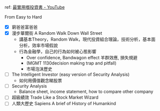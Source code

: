 ref: [最實用嘅投資書 - YouTube](https://www.youtube.com/watch?v=xrzxsWJqHZY&t=499s&ab_channel=%E9%98%BF%E8%B1%ACAhJu)

From Easy to Hard
- [x] 窮爸爸富爸爸
- [x] 漫步華爾街 A Random Walk Down Wall Street
	- 講基本Theory，Random Walk，現代投資組合理論，技術分析，基本面分析，效率市場假說
	- 行為金融學，自己的行為如何被心態影響
		- Over confidence, Bandwagon effect 羊群效應, 損失規避
		- (MGMT 1130decision making trap and pitfall)
		- 市場泡沫歷史
- [ ] The Intelligent Investor (easy version of Security Analysis)
	- 如何用價值觀念睇股票
- [ ] Security Analysis
	- Balance sheet, income statement, how to compare other company
- [ ] 超級績效 Trade Like a Stock Market Wizard
- [ ] 人類大歷史 Sapiens A brief of History of Humankind